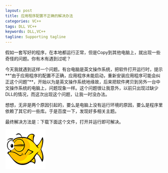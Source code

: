 ```yaml
---
layout: post
title: 应用程序配置不正确的解决办法
categories: VC++
tags: DLL VC++ 
keywords: DLL,VC++
tagline: Supporting tagline
---
```

假如一套写好的程序，在本地都运行正常，但是Copy到其他电脑上，就出现一些奇怪的问题。你有木有遇到过呢？

今天我就遇到这样一个问题。有台电脑是英文操作系统，把软件打开运行时，提示**“由于应用程序的配置不正确，应用程序未能启动，重新安装应用程序可能会纠正这个问题”**，开始以为是英文操作系统地缘故，后来把软件拷贝到另外一台中文操作系统的电脑上，问题现象一样。这个问题很让我意外，以前只出现过缺少DLL的情况，而这次出现这个问题，让我一时没办法。

想想，无非是两个原因引起的，要么是电脑上没有运行环境的原因，要么是程序里依赖了其它的一些库。于是百度一下，发现好多相关主题。

最终解决方法是：下载下面这个文件，打开并运行即可解决。

[<img src="/assets/pictures/VC++/Download.png">]("/assets/pictures/VC++/vcredist_x86.rar")
